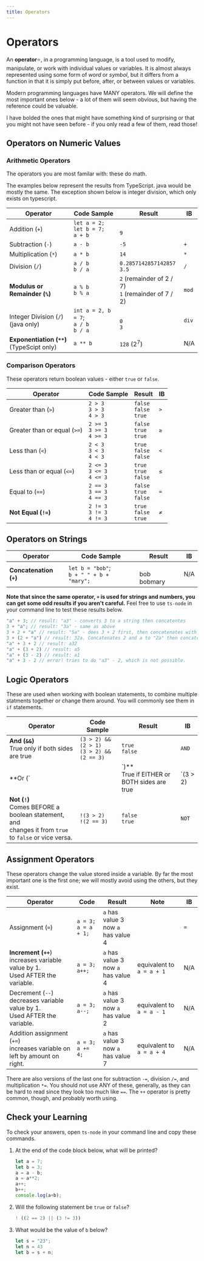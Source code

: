 ```yaml
---
title: Operators
---
```


# Operators

An **operator**:star:, in a programming language, is a tool used to modify, manipulate, or work with individual values or variables. It is almost always represented using some form of *word* or *symbol*, but it differs from a function in that it is simply put before, after, or between values or variables.

Modern programming languages have MANY operators. We will define the most important ones below - a lot of them will seem obvious, but having the reference could be valuable.

I have bolded the ones that might have something kind of surprising or that you might not have seen before - if you only read a few of them, read those!

## Operators on Numeric Values

### Arithmetic Operators

The operators you are most familar with: these do math.

The examples below represent the results from TypeScript. java would be mostly the same. The exception shown below is integer division, which only exists on typescript.

| Operator                                       | Code Sample                                  | Result                                                 | IB    |
| ---------------------------------------------- | -------------------------------------------- | ------------------------------------------------------ | ----- |
| Addition (`+`)                                 | `let a = 2; let b = 7;`<br>`a + b`           | <br>`9`                                                |
| Subtraction (`-`)                              | `a - b`                                      | `-5`                                                   | `+`   |
| Multiplication (`*`)                           | `a * b`                                      | `14`                                                   | `*`   |
| Division (`/`)                                 | `a / b` <br> `b / a`                         | `0.2857142857142857`<br>`3.5`                          | `/`   |
| **Modulus or Remainder (`%`)**                 | `a % b`<br>`b % a`                           | `2` (remainder of 2 / 7) <br> `1` (remainder of 7 / 2) | `mod` |
| Integer Division (`/`)<br>(java only)          | `int a = 2, b = 7`;<br> `a / b` <br> `b / a` | <br>`0`<br>`3`                                         | `div` |
| **Exponentiation  (`**`)**<br>(TypeScipt only) | `a ** b`                                     | `128` (2<sup>7</sup>)                                  | N/A   |

### Comparison Operators

These operators return boolean values - either `true` or `false`.

| Operator                     | Code Sample                         | Result                       | IB  |
| ---------------------------- | ----------------------------------- | ---------------------------- | --- |
| Greater than (`>`)           | `2 > 3` <br> `3 > 3`<br> `4 > 3`    | `false`<br>`false`<br>`true` | `>` |
| Greater than or equal (`>=`) | `2 >= 3` <br> `3 >= 3`<br> `4 >= 3` | `false`<br>`true`<br>`true`  | `≥` |
| Less than (`<`)              | `2 < 3` <br> `3 < 3`<br> `4 < 3`    | `true`<br>`false`<br>`false` | `<` |
| Less than or equal (`<=`)    | `2 <= 3` <br> `3 <= 3`<br> `4 <= 3` | `true`<br>`true`<br>`false`  | `≤` |
| Equal to (`==`)              | `2 == 3` <br> `3 == 3`<br> `4 == 3` | `false`<br>`true`<br>`false` | `=` |
| **Not Equal (`!=`)**         | `2 != 3` <br> `3 != 3`<br> `4 != 3` | `true`<br>`false`<br>`true`  | `≠` |

## Operators on Strings

| Operator                     | Code Sample                                 | Result          | IB  |
| ---------------------------- | ------------------------------------------- | --------------- | --- |
| **Concatenation (`+`)** <br> | `let b = "bob"`;<br>`b + " " + b + "mary";` | <br>bob bobmary | N/A |

**Note that since the same operator, `+` is used for strings and numbers, you can get some odd results if you aren't careful.** Feel free to use `ts-node` in your command line to test these results below.

```ts
"a" + 3; // result: "a3" - converts 3 to a string then concatentes
3 + "a"; // result: "3a" - same as above
3 + 2 + "a" // result: "5a" - does 3 + 2 first, then concatenates with a
3 + (2 + "a") // result: 32a. Concatenates 2 and a to "2a" then concatenates the 3.
"a" + 3 + 2 // result: a32
"a" + (3 + 2) // result: a5
"a" + (3 - 2) // result: a1
"a" + 3 - 2 // error! tries to do "a3" - 2, which is not possible.
```

## Logic Operators

These are used when working with boolean statements, to combine multiple statments together or change them around. You will commonly see them in `if` statements.

| Operator                                                                                                      | Code Sample                                   | Result              | IB    |
| ------------------------------------------------------------------------------------------------------------- | --------------------------------------------- | ------------------- | ----- |
| **And (`&&`)** <br> True only if both sides are true                                                          | `(3 > 2) && (2 > 1)`<br>`(3 > 2) && (2 == 3)` | ``true``<br>`false` | `AND` |
| **Or (`||`)** <br> True if EITHER or BOTH sides are true                                                      | `(3 > 2) || (2 > 1)`<br>`(3 > 2) || (2 == 3)` | ``true``<br>`true`  | `OR`  |
| **Not (`!`)** <br> Comes BEFORE a boolean statement, and <br>changes it from `true` to `false` or vice versa. | `!(3 > 2)`<br>`!(2 == 3)`                     | `false`<br>`true`   | `NOT` |

## Assignment Operators

These operators change the value stored inside a variable. By far the most important one is the first one; we will mostly avoid using the others, but they exist.

| Operator                                                                            | Code                     | Result                                 | Note                      | IB  |
| ----------------------------------------------------------------------------------- | ------------------------ | -------------------------------------- | ------------------------- | --- |
| Assignment (`=`)                                                                    | `a = 3;`<br>`a = a + 1;` | `a` has value 3<br>now `a` has value 4 |                           | `=` |
| **Increment (`++`**) <br>increases variable value by 1.<br>Used AFTER the variable. | `a = 3;`<br>`a++;`       | `a` has value 3<br>now `a` has value 4 | equivalent to `a = a + 1` | N/A |
| Decrement (`--`) <br>decreases variable value by 1.<br>Used AFTER the variable.     | `a = 3;`<br>`a--;`       | `a` has value 3<br>now `a` has value 2 | equivalent to `a = a - 1` | N/A |
| Addition assignment (`+=`) <br> increases variable on left by amount on right.      | `a = 3;`<br>`a += 4;`    | `a` has value 3<br>now `a` has value 7 | equivalent to `a = a + 4` | N/A |

There are also versions of the last one for subtraction `-=`, division `/=`, and multiplication `*=`. You should not use ANY of these, generally, as they can be hard to read since they look too much like `==`. The `++` operator is pretty common, though, and probably worth using.

## Check your Learning

To check your answers, open `ts-node` in your command line and copy these commands.

1. At the end of the code block below, what will be printed?
   
   ```ts
   let a = 7;
   let b = 3;
   a = a - b;
   a = a**2;
   a++;
   b++;
   console.log(a+b);
   ```

2. Will the following statement be `true` or `false`?
   
   ```ts
   ! ((2 == 2) || (3 != 3))
   ```

3. What would be the value of `b` below?
   
   ```ts
   let s = "23";
   let n = 43
   let b = s + n;
   ```

